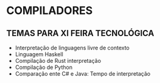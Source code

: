 # COMPILADORES

## TEMAS PARA XI FEIRA TECNOLÓGICA

- Interpretação de linguagens livre de contexto 
- Linguagem Haskell
- Compilação de Rust interpretação 
- Compilação de Python
- Comparação ente C# e Java: Tempo de interpretação
